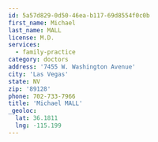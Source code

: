 ```yaml
---
id: 5a57d829-0d50-46ea-b117-69d8554f0c0b
first_name: Michael
last_name: MALL
license: M.D.
services:
  - family-practice
category: doctors
address: '7455 W. Washington Avenue'
city: 'Las Vegas'
state: NV
zip: '89128'
phone: 702-733-7966
title: 'Michael MALL'
_geoloc:
  lat: 36.1811
  lng: -115.199
---
```

